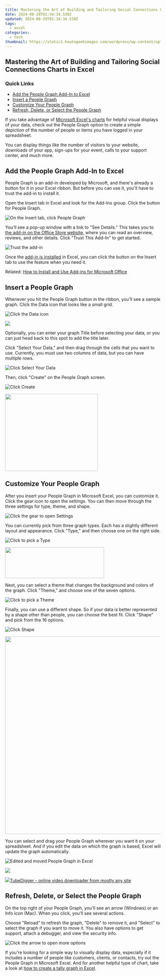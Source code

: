 ```yaml
---
title: Mastering the Art of Building and Tailoring Social Connections Charts in Excel
date: 2024-08-28T01:34:34.530Z
updated: 2024-08-29T01:34:34.530Z
tags:
  - excel
categories:
  - tech
thumbnail: https://static1.howtogeekimages.com/wordpress/wp-content/uploads/2021/06/InsertedPeopleGraph-Excel.png
---
```


## Mastering the Art of Building and Tailoring Social Connections Charts in Excel

### Quick Links

* [Add the People Graph Add-In to Excel](https://desktop-recording.techidaily.com/in-2024-quick-ways-to-preserve-your-video-games/)
* [Insert a People Graph](https://blog-min.techidaily.com/how-i-transferred-messages-from-samsung-galaxy-s24-to-iphone-12xs-max-in-seconds-drfone-by-drfone-transfer-from-android-transfer-from-android/)
* [Customize Your People Graph](https://fox-info.techidaily.com/2022s-speed-demon-olympic-crossers-greatest-hits-for-2024/)
* [Refresh, Delete, or Select the People Graph](https://some-knowledge.techidaily.com/in-2024-get-a-handful-of-personalized-endings-at-zip/)

 If you take advantage of [Microsoft Excel's charts](https://extra-support.techidaily.com/updated-premium-psd-aesthetic-optimization/) for helpful visual displays of your data, check out the People Graph option to create a simple depiction of the number of people or items you have logged in your spreadsheet.

 You can display things like the number of visitors to your website, downloads of your app, sign-ups for your event, calls to your support center, and much more.

##  Add the People Graph Add-In to Excel

 People Graph is an add-in developed by Microsoft, and there's already a button for it in your Excel ribbon. But before you can use it, you'll have to trust the add-in to install it.

 Open the Insert tab in Excel and look for the Add-Ins group. Click the button for People Graph.

![On the Insert tab, click People Graph](https://static1.howtogeekimages.com/wordpress/wp-content/uploads/2021/06/InsertPeopleGraph-Excel.png) 

 You'll see a pop-up window with a link to "See Details." This takes you to [the add-in on the Office Store website,](https://appsource.microsoft.com/en-us/product/office/wa104104476) where you can read an overview, reviews, and other details. Click "Trust This Add-In" to get started.

![Trust the add-in](https://static1.howtogeekimages.com/wordpress/wp-content/uploads/2021/06/TrustPeopleGraph-Excel.png) 

 Once the [add-in is installed](https://hardware-reviews.techidaily.com/sovol-sv08-evaluation-reviving-the-spirit-of-voron-on-two-wheels/) in Excel, you can click the button on the Insert tab to use the feature when you need it.

Related: [How to Install and Use Add-ins for Microsoft Office](https://hardware-reviews.techidaily.com/sovol-sv08-evaluation-reviving-the-spirit-of-voron-on-two-wheels/) 

##  Insert a People Graph

 Whenever you hit the People Graph button in the ribbon, you'll see a sample graph. Click the Data icon that looks like a small grid.

![Click the Data icon](https://static1.howtogeekimages.com/wordpress/wp-content/uploads/2021/06/ClickDataPeopleGraph-Excel.png) 

<!-- affiliate ads begin -->
<a href="https://estore.winxdvd.com/order/checkout.php?PRODS=4081991&QTY=1&AFFILIATE=108875&CART=1"><img src="https://www.winxdvd.com/affiliate/new-banner/wt-500x500.jpg" border="0"></a>
<!-- affiliate ads end -->
 Optionally, you can enter your graph Title before selecting your data, or you can just head back to this spot to add the title later.

 Click "Select Your Data," and then drag through the cells that you want to use. Currently, you must use two columns of data, but you can have multiple rows.

![Click Select Your Data](https://static1.howtogeekimages.com/wordpress/wp-content/uploads/2021/06/SelectDataPeopleGraph-Excel.png) 

 Then, click "Create" on the People Graph screen.

![Click Create](https://static1.howtogeekimages.com/wordpress/wp-content/uploads/2021/06/CreatePeopleGraph-Excel.png) 

<!-- affiliate ads begin -->
<a href="https://bluettius.sjv.io/c/5597632/2027209/17108" target="_top" id="2027209"><img src="//a.impactradius-go.com/display-ad/17108-2027209" border="0" alt="" width="300" height="250"/></a><img height="0" width="0" src="https://imp.pxf.io/i/5597632/2027209/17108" style="position:absolute;visibility:hidden;" border="0" />
<!-- affiliate ads end -->
##  Customize Your People Graph

 After you insert your People Graph in Microsoft Excel, you can customize it. Click the gear icon to open the settings. You can then move through the three settings for type, theme, and shape.

![Click the gear to open Settings](https://static1.howtogeekimages.com/wordpress/wp-content/uploads/2021/06/SettingsPeopleGraph-Excel.png) 

 You can currently pick from three graph types. Each has a slightly different layout and appearance. Click "Type," and then choose one on the right side.

![Click to pick a Type](https://static1.howtogeekimages.com/wordpress/wp-content/uploads/2021/06/TypePeopleGraph-Excel.png) 

<!-- affiliate ads begin -->
<a href="https://godlikehost.sjv.io/c/5597632/1920054/21774" target="_top" id="1920054"><img src="//a.impactradius-go.com/display-ad/21774-1920054" border="0" alt="" width="320" height="100"/></a><img height="0" width="0" src="https://imp.pxf.io/i/5597632/1920054/21774" style="position:absolute;visibility:hidden;" border="0" />
<!-- affiliate ads end -->
 Next, you can select a theme that changes the background and colors of the graph. Click "Theme," and choose one of the seven options.

![Click to pick a Theme](https://static1.howtogeekimages.com/wordpress/wp-content/uploads/2021/06/ThemePeopleGraph-Excel.png) 

 Finally, you can use a different shape. So if your data is better represented by a shape other than people, you can choose the best fit. Click "Shape" and pick from the 16 options.

![Click Shape](https://static1.howtogeekimages.com/wordpress/wp-content/uploads/2021/06/ShapePeopleGraph-Excel.png) 

<!-- affiliate ads begin -->
<a href="https://ephamedtechinc.pxf.io/c/5597632/2097467/26400?prodsku=B700" target="_top" id="2097467"><img src="//a.impactradius-go.com/display-ad/26400-2097467" border="0" alt="" width="640" height="640"/></a><img height="0" width="0" src="https://imp.pxf.io/i/5597632/2097467/26400" style="position:absolute;visibility:hidden;" border="0" />
<!-- affiliate ads end -->
 You can select and drag your People Graph wherever you want it on your spreadsheet. And if you edit the data on which the graph is based, Excel will update the graph automatically.

![Edited and moved People Graph in Excel](https://static1.howtogeekimages.com/wordpress/wp-content/uploads/2021/06/EditedPeopleGraph-Excel.png) 

<!-- affiliate ads begin -->
<a href="https://shop.mondly.com/affiliate.php?ACCOUNT=ATISTUDI&AFFILIATE=108875&PATH=https%3A%2F%2Fwww.mondly.com%3FAFFILIATE%3D108875%26RESOURCE%3D%2BEducational%2B970x90%2B"><img src="https://secure.avangate.com/images/merchant/69c418c33ec2e1a4267fa9bb77fa1428/educational-970x90.gif" border="0"></a>
<!-- affiliate ads end -->
<!-- affiliate ads begin -->
<a href="https://secure.2checkout.com/order/checkout.php?PRODS=4572700&QTY=1&AFFILIATE=108875&CART=1"><img src="	https://www.tubedigger.com/wp-content/uploads/2020/08/tubedigger-software-new.png" border="0">TubeDigger - online video downloader from mostly any site</a>
<!-- affiliate ads end -->
##  Refresh, Delete, or Select the People Graph

 On the top right of your People Graph, you'll see an arrow (Windows) or an Info icon (Mac). When you click, you'll see several actions.

 Choose "Reload" to refresh the graph, "Delete" to remove it, and "Select" to select the graph if you want to move it. You also have options to get support, attach a debugger, and view the security info.

![Click the arrow to open more options](https://static1.howtogeekimages.com/wordpress/wp-content/uploads/2021/06/InfoPeopleGraph-Excel.png) 

 If you're looking for a simple way to visually display data, especially if it includes a number of people like customers, clients, or contacts, try out the People Graph in Microsoft Excel. And for another helpful type of chart, take a look at [how to create a tally graph in Excel](https://tech-hub.techidaily.com/from-code-to-couplets-writing-poetry-effortlessly-with-chatgpt-technology/).

<ins class="adsbygoogle"
     style="display:block"
     data-ad-format="autorelaxed"
     data-ad-client="ca-pub-7571918770474297"
     data-ad-slot="1223367746"></ins>



<ins class="adsbygoogle"
     style="display:block"
     data-ad-client="ca-pub-7571918770474297"
     data-ad-slot="8358498916"
     data-ad-format="auto"
     data-full-width-responsive="true"></ins>


